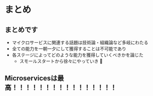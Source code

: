 
# まとめ

## まとめです

- マイクロサービスに関連する話題は技術論・組織論など多岐にわたる
- 全ての能力を一朝一夕にして獲得することは不可能であり
- 各ステージによってどのような能力を獲得していくべきかを論じた
  - スモールスタートから徐々にやっていき 💪

## Microservicesは最高！！！！！！！！！！！！！！！！
